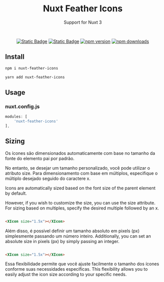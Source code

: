 <h1 align="center">Nuxt Feather Icons</h1>
    <p align="center">
        <span>Support for Nuxt 3</span>
    </p>
<br>

<div align="center">


[![Static Badge](https://img.shields.io/badge/NPM:nuxt-feather-icons)](https://www.npmjs.com/package/nuxt-feather-icons)
[![Static Badge](https://img.shields.io/badge/GITHUB:nuxt-feather-icons)](https://www.npmjs.com/package/nuxt-feather-icons)
[![npm version](https://img.shields.io/npm/v/nuxt-feather-icons/latest.svg?style=flat-square)](https://www.npmjs.com/package/nuxt-feather-icons)
[![npm downloads](https://img.shields.io/npm/dt/nuxt-feather-icons.svg?style=flat-square)](https://www.npmjs.com/package/nuxt-feather-icons)


</div>


## Install

```bash
npm i nuxt-feather-icons
```

```bash
yarn add nuxt-feather-icons
```

## Usage

### nuxt.config.js

``` js
modules: [
    'nuxt-feather-icons'
],
```

## Sizing

Os ícones são dimensionados automaticamente com base no tamanho da fonte do elemento pai por padrão.

No entanto, se desejar um tamanho personalizado, você pode utilizar o atributo size. Para dimensionamento com base em
múltiplos, especifique o múltiplo desejado seguido do caractere x.

Icons are automatically sized based on the font size of the parent element by default.

However, if you wish to customize the size, you can use the size attribute. For sizing based on multiples, specify the
desired multiple followed by an x.

```html

<XIcon size="1.5x"></XIcon>
```

Além disso, é possível definir um tamanho absoluto em pixels (px) simplesmente passando um número inteiro.
Additionally, you can set an absolute size in pixels (px) by simply passing an integer.

```html

<XIcon size="1.5x"></XIcon>
```

Essa flexibilidade permite que você ajuste facilmente o tamanho dos ícones conforme suas necessidades específicas.
This flexibility allows you to easily adjust the icon size according to your specific needs.